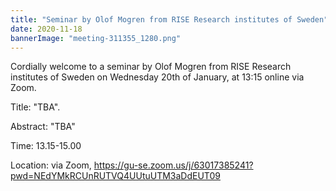 ```yaml
---
title: "Seminar by Olof Mogren from RISE Research institutes of Sweden"
date: 2020-11-18
bannerImage: "meeting-311355_1280.png"
---
```

Cordially welcome to a seminar by Olof Mogren from RISE Research institutes of Sweden on Wednesday 20th of January, at 13:15 online via Zoom. 

Title: "TBA".

Abstract: "TBA"
 
Time: 13.15-15.00

Location: via Zoom, https://gu-se.zoom.us/j/63017385241?pwd=NEdYMkRCUnRUTVQ4UUtuUTM3aDdEUT09

